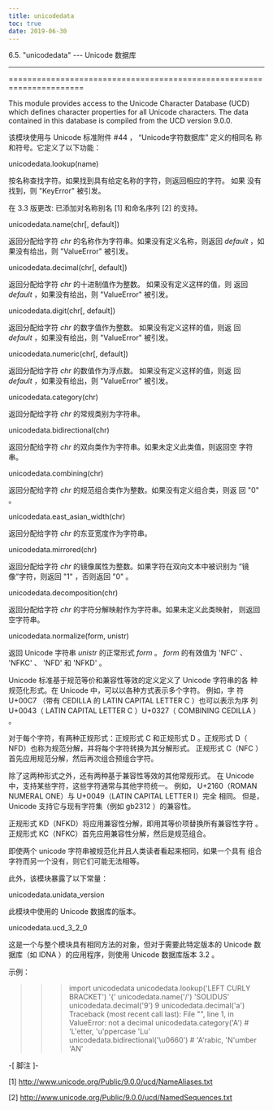 ```yaml
---
title: unicodedata
toc: true
date: 2019-06-30
---
```

6.5. "unicodedata" --- Unicode 数据库
*************************************

======================================================================

This module provides access to the Unicode Character Database (UCD)
which defines character properties for all Unicode characters. The
data contained in this database is compiled from the UCD version
9.0.0.

该模块使用与 Unicode 标准附件 #44 ， “Unicode字符数据库” 定义的相同名
称和符号。它定义了以下功能：

unicodedata.lookup(name)

   按名称查找字符。如果找到具有给定名称的字符，则返回相应的字符。 如果
   没有找到，则 "KeyError" 被引发。

   在 3.3 版更改: 已添加对名称别名 [1] 和命名序列 [2] 的支持。

unicodedata.name(chr[, default])

   返回分配给字符 *chr* 的名称作为字符串。如果没有定义名称，则返回
   *default* ，如果没有给出，则 "ValueError" 被引发。

unicodedata.decimal(chr[, default])

   返回分配给字符 *chr* 的十进制值作为整数。 如果没有定义这样的值，则
   返回 *default* ，如果没有给出，则 "ValueError" 被引发。

unicodedata.digit(chr[, default])

   返回分配给字符 *chr* 的数字值作为整数。 如果没有定义这样的值，则返
   回 *default* ，如果没有给出，则 "ValueError" 被引发。

unicodedata.numeric(chr[, default])

   返回分配给字符 *chr* 的数值作为浮点数。 如果没有定义这样的值，则返
   回 *default* ，如果没有给出，则 "ValueError" 被引发。

unicodedata.category(chr)

   返回分配给字符 *chr* 的常规类别为字符串。

unicodedata.bidirectional(chr)

   返回分配给字符 *chr* 的双向类作为字符串。如果未定义此类值，则返回空
   字符串。

unicodedata.combining(chr)

   返回分配给字符 *chr* 的规范组合类作为整数。如果没有定义组合类，则返
   回 "0" 。

unicodedata.east_asian_width(chr)

   返回分配给字符 *chr* 的东亚宽度作为字符串。

unicodedata.mirrored(chr)

   返回分配给字符 *chr* 的镜像属性为整数。如果字符在双向文本中被识别为
   “镜像”字符，则返回 "1" ，否则返回 "0" 。

unicodedata.decomposition(chr)

   返回分配给字符 *chr* 的字符分解映射作为字符串。如果未定义此类映射，
   则返回空字符串。

unicodedata.normalize(form, unistr)

   返回 Unicode 字符串 *unistr* 的正常形式 *form* 。 *form* 的有效值为
   'NFC' 、 'NFKC' 、 'NFD' 和 'NFKD' 。

   Unicode 标准基于规范等价和兼容性等效的定义定义了 Unicode 字符串的各
   种规范化形式。在 Unicode 中，可以以各种方式表示多个字符。 例如，字
   符 U+00C7 （带有 CEDILLA 的 LATIN CAPITAL LETTER C ）也可以表示为序
   列 U+0043（ LATIN CAPITAL LETTER C ）U+0327（ COMBINING CEDILLA ）
   。

   对于每个字符，有两种正规形式：正规形式 C 和正规形式 D 。正规形式 D（
   NFD）也称为规范分解，并将每个字符转换为其分解形式。 正规形式 C（NFC
   ）首先应用规范分解，然后再次组合预组合字符。

   除了这两种形式之外，还有两种基于兼容性等效的其他常规形式。 在
   Unicode 中，支持某些字符，这些字符通常与其他字符统一。 例如，
   U+2160（ROMAN NUMERAL ONE）与 U+0049（LATIN CAPITAL LETTER I）完全
   相同。 但是， Unicode 支持它与现有字符集（例如 gb2312 ）的兼容性。

   正规形式 KD（NFKD）将应用兼容性分解，即用其等价项替换所有兼容性字符
   。 正规形式 KC（NFKC）首先应用兼容性分解，然后是规范组合。

   即使两个 unicode 字符串被规范化并且人类读者看起来相同，如果一个具有
   组合字符而另一个没有，则它们可能无法相等。

此外，该模块暴露了以下常量：

unicodedata.unidata_version

   此模块中使用的 Unicode 数据库的版本。

unicodedata.ucd_3_2_0

   这是一个与整个模块具有相同方法的对象，但对于需要此特定版本的
   Unicode 数据库（如 IDNA ）的应用程序，则使用 Unicode 数据库版本 3.2
   。

示例：

>>> import unicodedata
>>> unicodedata.lookup('LEFT CURLY BRACKET')
'{'
>>> unicodedata.name('/')
'SOLIDUS'
>>> unicodedata.decimal('9')
9
>>> unicodedata.decimal('a')
Traceback (most recent call last):
  File "<stdin>", line 1, in <module>
ValueError: not a decimal
>>> unicodedata.category('A')  # 'L'etter, 'u'ppercase
'Lu'
>>> unicodedata.bidirectional('\u0660') # 'A'rabic, 'N'umber
'AN'

-[ 脚注 ]-

[1] http://www.unicode.org/Public/9.0.0/ucd/NameAliases.txt

[2] http://www.unicode.org/Public/9.0.0/ucd/NamedSequences.txt
